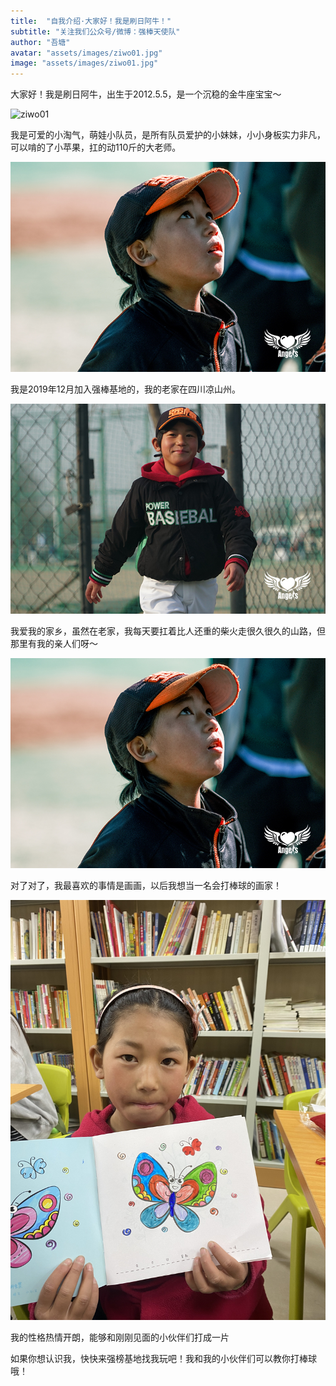 ```yaml
---
title:  "自我介绍·大家好！我是刷日阿牛！"
subtitle: "关注我们公众号/微博：强棒天使队"
author: "吾塘"
avatar: "assets/images/ziwo01.jpg"
image: "assets/images/ziwo01.jpg"
---
```


大家好！我是刷日阿牛，出生于2012.5.5，是一个沉稳的金牛座宝宝～

![ziwo01](assets/images/ziwo01.JPG)

我是可爱的小淘气，萌娃小队员，是所有队员爱护的小妹妹，小小身板实力非凡，可以啃的了小苹果，扛的动110斤的大老师。

![ziwo02](assets/images/ziwo02.JPG)

我是2019年12月加入强棒基地的，我的老家在四川凉山州。

![ziwo03](assets/images/ziwo03.JPG)

我爱我的家乡，虽然在老家，我每天要扛着比人还重的柴火走很久很久的山路，但那里有我的亲人们呀～

![ziwo04](assets/images/IMG_9446.JPG)

对了对了，我最喜欢的事情是画画，以后我想当一名会打棒球的画家！

![ziwo05](assets/images/IMG_9460.JPG)

我的性格热情开朗，能够和刚刚见面的小伙伴们打成一片

如果你想认识我，快快来强榜基地找我玩吧！我和我的小伙伴们可以教你打棒球哦！

